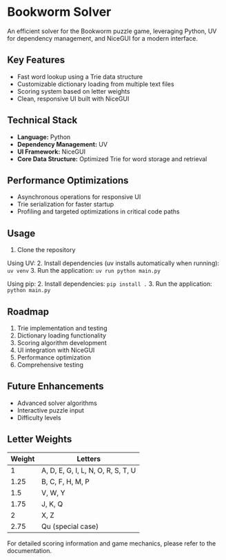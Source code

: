 # Bookworm Solver

An efficient solver for the Bookworm puzzle game, leveraging Python, UV for dependency management, and NiceGUI for a modern interface.

## Key Features

- Fast word lookup using a Trie data structure
- Customizable dictionary loading from multiple text files
- Scoring system based on letter weights
- Clean, responsive UI built with NiceGUI

## Technical Stack

- **Language:** Python
- **Dependency Management:** UV
- **UI Framework:** NiceGUI
- **Core Data Structure:** Optimized Trie for word storage and retrieval

## Performance Optimizations

- Asynchronous operations for responsive UI
- Trie serialization for faster startup
- Profiling and targeted optimizations in critical code paths

## Usage

1. Clone the repository

Using UV:
2. Install dependencies (uv installs automatically when running): `uv venv`
3. Run the application: `uv run python main.py`

Using pip:
2. Install dependencies: `pip install .`
3. Run the application: `python main.py`

## Roadmap

1. Trie implementation and testing
2. Dictionary loading functionality
3. Scoring algorithm development
4. UI integration with NiceGUI
5. Performance optimization
6. Comprehensive testing

## Future Enhancements

- Advanced solver algorithms
- Interactive puzzle input
- Difficulty levels

## Letter Weights

| Weight | Letters |
|--------|---------|
| 1      | A, D, E, G, I, L, N, O, R, S, T, U |
| 1.25   | B, C, F, H, M, P |
| 1.5    | V, W, Y |
| 1.75   | J, K, Q |
| 2      | X, Z |
| 2.75   | Qu (special case) |

For detailed scoring information and game mechanics, please refer to the documentation.